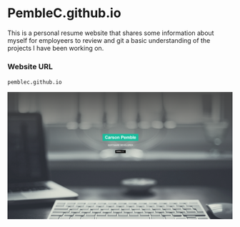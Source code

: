 # PembleC.github.io

This is a personal resume website that shares some information about myself for employeers 
to review and git a basic understanding of the projects I have been working on.

### Website URL
```sh
pemblec.github.io
```

![](Website_Screenshot.png)
